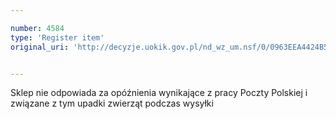 ```yaml
---

number: 4584
type: 'Register item'
original_uri: 'http://decyzje.uokik.gov.pl/nd_wz_um.nsf/0/0963EEA4424B52F4C1257B5D0027F024?OpenDocument'


---
```


Sklep nie odpowiada za opóźnienia wynikające z pracy Poczty Polskiej i związane z tym upadki zwierząt podczas wysyłki
